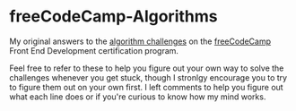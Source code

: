 # freeCodeCamp-Algorithms
My original answers to the [algorithm challenges](https://www.freecodecamp.com/challenges/get-set-for-our-algorithm-challenges) on the [freeCodeCamp](https://www.freecodecamp.com/mbthebulldog) Front End Development certification program.

Feel free to refer to these to help you figure out your own way to solve the challenges whenever you get stuck, though I stronlgy encourage you to try to figure them out on your own first. I left comments to help you figure out what each line does or if you're curious to know how my mind works.
